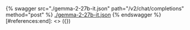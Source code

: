 [#references:start]: <> ({ "template": "openapi" })
{% swagger src="./gemma-2-27b-it.json" path="/v2/chat/completions" method="post" %}
[./gemma-2-27b-it.json](./gemma-2-27b-it.json)
{% endswagger %}
[#references:end]: <> ({})